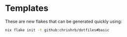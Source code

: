 # Templates

These are new flakes that can be generated quickly using:

```bash
nix flake init -t github:chrishrb/dotfiles#basic
```
